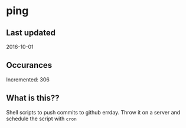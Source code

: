 # ping

## Last updated
2016-10-01

## Occurances
Incremented: 306

## What is this?? 
Shell scripts to push commits to github errday. Throw it on a server and schedule the script with `cron`
